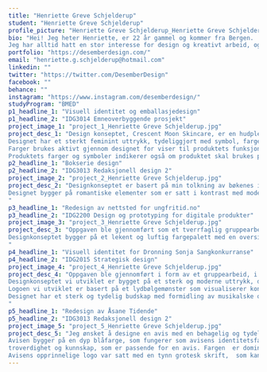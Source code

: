 ```yaml
---
title: "Henriette Greve Schjelderup"
student: "Henriette Greve Schjelderup"
profile_picture: "Henriette Greve Schjelderup_Henriette Greve Schjelderup.jpg"
bio: "Hei! Jeg heter Henriette, er 22 år gammel og kommer fra Bergen.
Jeg har alltid hatt en stor interesse for design og kreativt arbeid, og ble introdusert til grafisk design da jeg gikk medier og kommunikasjon på videregående. Jeg er spesielt glad i emballasjedesign og utvikling av visuell identitet, men har også gjennom studiet fått en stor kjærlighet for redaksjonell design. Ved siden av studiene har jeg også jobbet som freelancer, hovedsakelig av digitale produkter som blant annet logo og grafikk for sosiale medier og streaming. "
portfolio: "https://desemberdesign.com/"
email: "henriette.g.schjelderup@hotmail.com"
linkedin: ""
twitter: "https://twitter.com/DesemberDesign"
facebook: ""
behance: ""
instagram: "https://www.instagram.com/desemberdesign/"
studyProgram: "BMED"
p1_headline_1: "Visuell identitet og emballasjedesign"
p1_headline_2: "IDG3014 Emneoverbyggende prosjekt"
project_image_1: "project_1_Henriette Greve Schjelderup.jpg"
project_desc_1: "Design konseptet, Crescent Moon Skincare, er en hudpleieserie for ung hud som vektlegger det å ta vare på seg selv og huden sin. 
Designet har et sterkt feminint uttrykk, tydeliggjort med symbol, farger og utforming. Designet har et moderne, friskt og delikat uttrykk som skal appellere til unge jenter. 
Farger brukes aktivt gjennom designet for viser til produktets funksjonalitet og bruksområder. For eksempel at blåfarge er en viktig indikator for produkt funksjonaliteten; fuktighetsgivende. 
Produktets farger og symboler indikerer også om produktet skal brukes på dagtid eller kveldstid. Dagproduktene består av lysere fargepalett med symboler som sol, blomster og skyer. Kveldsproduktene har en mørkere fargepalett med symboler som måne og stjerner."
p2_headline_1: "Bokserie design"
p2_headline_2: "IDG3013 Redaksjonell design 2"
project_image_2: "project_2_Henriette Greve Schjelderup.jpg"
project_desc_2: "Designkonseptet er basert på min tolkning av bøkenes innhold og hovedtema. Bokserien er en dramatisk kjærlighetshistorie med elementer av sorg, vold og vampyrer og dette ønsket jeg å visualisere med å gi bøkene et dramatisk og sterk uttrykk.
Designet bygger på romantiske elementer som er satt i kontrast med moderne bruk av luft og farger. Omslagene fremstår svært forskjellig, men likevel har de sammenfallende elementer som er gjentatte på alle omslagene. På hvert omslag er en sirkel som symboliserer en måne. Månen blir illustrert i forskjellige faser basert på bokens tittel og innhold. Bokens perm gi månen farge da sirkelen på smussomslaget er utskjært.  Kanten av utskjæringen visualiserer månens tilstand som også gjenspeiler bokens tittel.
"
p3_headline_1: "Redesign av nettsted for ungfritid.no"
p3_headline_2: "IDG2200 Design og prototyping for digitale produkter"
project_image_3: "project_3_Henriette Greve Schjelderup.jpg"
project_desc_3: "Oppgaven ble gjennomført som et tverrfaglig gruppearbeid, i samarbeid med Maja Hansen Moe (grafisk design), Ingrid Onsrud Bye (interaksjonsdesign) og Ingvild Årdal (interaksjonsdesign).
Designkonseptet bygger på et lekent og luftig fargepalett med en oversiktlig sideutforming. Vi har tatt mye utgangspunkt i det opprinnelige designet da vi blant annet ville beholde den oransje fargen og mente den var passende for nettstedet. Vi ønsket å vektlegge brukervennlighet og har gjennomført brukertester og UX-evaluering.  Farger er en viktig del av vårt redesign av nettstedets og brukes aktivt gjennom løsningen;. Fargene er svart, oransje og blå-grønn. Dette er farger som  både appellerer til begge kjønn og til yngre brukere. Fargene brukes også aktivt i gradienter satt på sidens bakgrunn for å skape bevegelse og spenning på siden og dens innhold. 
"
p4_headline_1: "Visuell identitet for Dronning Sonja Sangkonkurranse"
p4_headline_2: "IDG2015 Strategisk design"
project_image_4: "project_4_Henriette Greve Schjelderup.jpg"
project_desc_4: "Oppgaven ble gjennomført i form av et gruppearbeid, i samarbeid med Maja Hansen Moe og Pia Thorshaug.
Designkonseptet vi utviklet er bygget på et sterk og moderne uttrykk, da oppdragsgiver ønsket å nå en yngre målgruppe. Dette gjorde vi med å utvikle en identitet bygget på leken bruk av farge- og størrelseskontrast og repeterende mønster.
Logoen vi utviklet er basert på et lydbølgemønster som visualiserer konkurransens hovedelement; musikk og sang. Den fungerer som et gjennomgående grafisk element og er med på å bevare helhet over alle flater. Designet bygger på et moderne og dramatisk fargepalett med en dempet bakgrunn for å fremheve konkurransens logo og dens deltakere.
Designet har et sterk og tydelig budskap med formidling av musikalske og teatralske elementer. Sirkler er aktivt brukt i designet og er med på å sette lys på deltakerne. Mønsteret viser til lydbølger innen musikk, farger viser til dramatikk og skrift gir identiteten et moderne uttrykk
"
p5_headline_1: "Redesign av Åsane Tidende"
p5_headline_2: "IDG3013 Redaksjonell design 2"
project_image_5: "project_5_Henriette Greve Schjelderup.jpg"
project_desc_5: "Jeg ønsket å designe en avis med en behagelig og tydelig leserytme, og med en elegant og troverdig utforming. Designet har  en lufting utforming basert på aktiv bruk av åpen plass da stoffet og innholdet blir lettere og mer innbydende å lese.
Avisen bygger på en dyp blåfarge, som fungerer som avisens identitetsfarge. Det opprinnelige avisdesignet har en dyp rød, men jeg har valgt en blåfarge som blir assosiert med 
troverdighet og kunnskap, som er passende for en avis. Fargen  er dominerende på forsiden og rammer inn avisens logo, som gjør den innbydende og synlig for kunder.
Avisens opprinnelige logo var satt med en tynn grotesk skrift,  som kan få avisen til å fremstå noe enkel og kjedelig. Jeg valgte derfor å friske den opp med en gotisk skrift som gjør den identifiserbar med andre troverdige og seriøse aviser."
---
```


